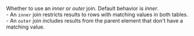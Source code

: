Whether to use an *inner* or *outer* join. Default behavior is *inner*.<br />- An `inner` join restricts results to rows with matching values in both tables.<br />- An `outer` join includes results from the parent element that don't have a matching value.